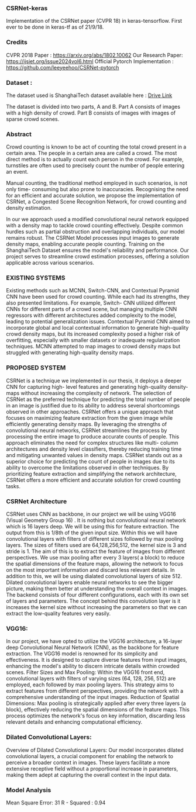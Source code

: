 ### CSRNet-keras
Implementation of the CSRNet paper (CVPR 18) in keras-tensorflow. First ever to be done in keras-tf as of 21/9/18.

### Credits 

CVPR 2018 Paper : https://arxiv.org/abs/1802.10062
Our Research Paper: https://ijsiet.org/issue2024vol6.html
Official Pytorch Implementation : https://github.com/leeyeehoo/CSRNet-pytorch

### Dataset :
The dataset used is ShanghaiTech dataset available here : [Drive Link](https://drive.google.com/file/d/16dhJn7k4FWVwByRsQAEpl9lwjuV03jVI/view)

The dataset is divided into two parts, A and B. Part A consists of images with a high density of crowd. Part B consists of images with images of sparse crowd scenes.   

### Abstract

Crowd counting is known to be act of counting the total crowd present in a certain area. The people in a certain area are called a crowd. The most direct method is to actually count each person in the crowd. For example, turnstiles are often used to precisely count the number of people entering an event.

Manual counting, the traditional method employed in such scenarios, is not only time- consuming but also prone to inaccuracies. Recognising the need for an efficient and accurate solution, we propose the implementation of CSRNet, a Congested Scene Recognition Network, for crowd counting and density estimation.

In our we approach used a modified convolutional neural network equipped with a density map to tackle crowd counting effectively. Despite common hurdles such as partial obstruction and overlapping individuals, our model remains robust. The CSRNet Model processes input images to generate density maps, enabling accurate people counting. Training on the ShanghaiTech Dataset ensures the model's reliability and performance. Our project serves to streamline crowd estimation processes, offering a solution applicable across various scenarios.

### EXISTING SYSTEMS

Existing methods such as MCNN, Switch-CNN, and Contextual Pyramid CNN have been used for crowd counting. While each had its strengths, they also presented limitations. For example, Switch- CNN utilized different CNNs for different parts of a crowd scene, but managing multiple CNN regressors with different architectures added complexity to the model, leading to potential generalization issues. Contextual Pyramid CNN aimed to incorporate global and local contextual information to generate high-quality crowd density maps, but its increased complexity posed a higher risk of overfitting, especially with smaller datasets or inadequate regularization techniques. MCNN attempted to map images to crowd density maps but struggled with generating high-quality density maps.

### PROPOSED SYSTEM

CSRNet is a technique we implemented in our thesis, it deploys a deeper CNN for capturing high- level features and generating high-quality density-maps without increasing the complexity of network.
The selection of CSRNet as the preferred technique for predicting the total number of people in an image is justified due to its ability to address several shortcomings observed in other approaches.
CSRNet offers a unique approach that focuses on maximizing feature extraction from the given image while efficiently generating density maps. By leveraging the strengths of convolutional neural networks, CSRNet streamlines the process by processing the entire image to produce accurate counts of people. This approach eliminates the need for complex structures like multi- column architectures and density level classifiers, thereby reducing training time and mitigating unwanted values in density maps.
CSRNet stands out as a superior choice for predicting the count of people in images due to its ability to overcome the limitations observed in other techniques. By prioritizing feature extraction and simplifying the network architecture, CSRNet offers a more efficient and accurate solution for crowd counting tasks.

### CSRNet Architecture

CSRNet uses CNN as backbone, in our project we will be using VGG16 (Visual Geometry Group 16) . It is nothing but convolutional neural network which is 16 layers deep. We will be using this for feature extraction. The output from this is 1/8th of the given input size.
Within this we will have convolutional layers with filters of different sizes followed by max pooling layers. The sizes of filters used are 64,128,256,512, the kernel size is 3 and stride is 1. The aim of this is to extract the feature of images from different perspectives. We use max pooling after every 3 layers( a block) to reduce the spatial dimensions of the feature maps, allowing the network to focus on the most important information and discard less relevant details.
In addition to this, we will be using dialated convolutional layers of size 512. Dilated convolutional layers enable neural networks to see the bigger picture, making them better at understanding the overall context in images. The backend consists of four different configurations, each with its own set of layers and parameters. The concept behind this convolution layer is it increases the kernel size without increasing the parameters so that we can extract the low-quality features very easily.

### VGG16:

In our project, we have opted to utilize the VGG16 architecture, a 16-layer deep Convolutional Neural Network (CNN), as the backbone for feature extraction. The VGG16 model is renowned for its simplicity and effectiveness. It is designed to capture diverse features from input images, enhancing the model's ability to discern intricate details within crowded scenes.
Filter Sizes and Max Pooling: Within the VGG16 front end, convolutional layers with filters of varying sizes (64, 128, 256, 512) are employed, each followed by max pooling layers. This strategy aims to extract features from different perspectives, providing the network with a comprehensive understanding of the input images.
Reduction of Spatial Dimensions: Max pooling is strategically applied after every three layers (a block), effectively reducing the spatial dimensions of the feature maps. This process optimizes the network's focus on key information, discarding less relevant details and enhancing computational efficiency.

### Dilated Convolutional Layers:
Overview of Dilated Convolutional Layers: Our model incorporates dilated convolutional layers, a crucial component for enabling the network to perceive a broader context in images. These layers facilitate a more extensive receptive field without a proportional increase in parameters, making them adept at capturing the overall context in the input data.

### Model Analysis
Mean Square Error: 31
R - Squared : 0.94
